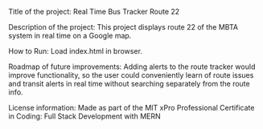 Title of the project: Real Time Bus Tracker Route 22

Description of the project: This project displays route 22 of the MBTA system in real time on a Google map.

How to Run: Load index.html in browser.

Roadmap of future improvements: 
Adding alerts to the route tracker would improve functionality, so the 
user could conveniently learn of route issues and transit alerts in real 
time without searching separately from the route info. 

License information: Made as part of the MIT xPro Professional Certificate in Coding: Full Stack Development with MERN
